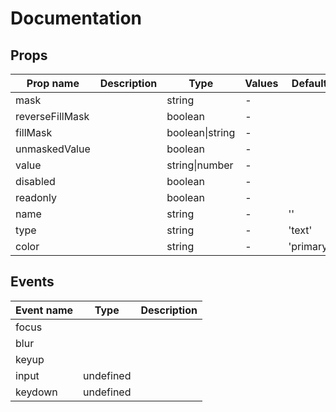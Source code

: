 # Documentation

## Props

| Prop name       | Description | Type            | Values | Default   |
| --------------- | ----------- | --------------- | ------ | --------- |
| mask            |             | string          | -      |           |
| reverseFillMask |             | boolean         | -      |           |
| fillMask        |             | boolean\|string | -      |           |
| unmaskedValue   |             | boolean         | -      |           |
| value           |             | string\|number  | -      |           |
| disabled        |             | boolean         | -      |           |
| readonly        |             | boolean         | -      |           |
| name            |             | string          | -      | ''        |
| type            |             | string          | -      | 'text'    |
| color           |             | string          | -      | 'primary' |

## Events

| Event name | Type      | Description |
| ---------- | --------- | ----------- |
| focus      |           |
| blur       |           |
| keyup      |           |
| input      | undefined |
| keydown    | undefined |
